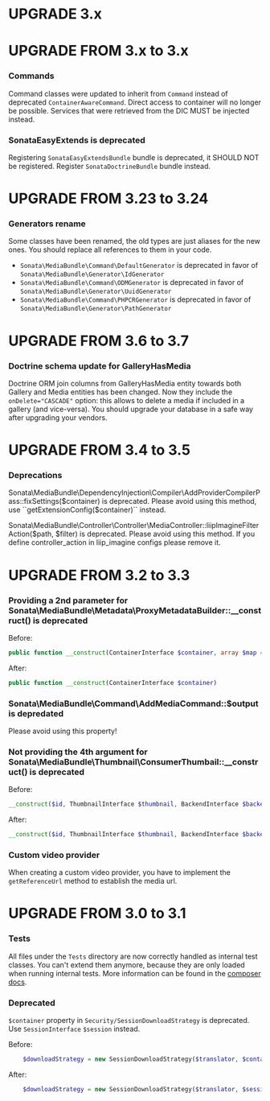 UPGRADE 3.x
===========

UPGRADE FROM 3.x to 3.x
=======================

### Commands

Command classes were updated to inherit from `Command` instead of deprecated `ContainerAwareCommand`. Direct access to container will
no longer be possible. Services that were retrieved from the DIC MUST be injected instead.

### SonataEasyExtends is deprecated

Registering `SonataEasyExtendsBundle` bundle is deprecated, it SHOULD NOT be registered.
Register `SonataDoctrineBundle` bundle instead.

UPGRADE FROM 3.23 to 3.24
=========================

### Generators rename

Some classes have been renamed, the old types are just aliases for the new ones.
You should replace all references to them in your code.

- `Sonata\MediaBundle\Command\DefaultGenerator` is deprecated in favor of `Sonata\MediaBundle\Generator\IdGenerator`
- `Sonata\MediaBundle\Command\ODMGenerator` is deprecated in favor of `Sonata\MediaBundle\Generator\UuidGenerator`
- `Sonata\MediaBundle\Command\PHPCRGenerator` is deprecated in favor of `Sonata\MediaBundle\Generator\PathGenerator`

UPGRADE FROM 3.6 to 3.7
=======================

### Doctrine schema update for GalleryHasMedia

Doctrine ORM join columns from GalleryHasMedia entity towards both Gallery and Media entities has been changed. Now
they include the `onDelete="CASCADE"` option: this allows to delete a media if included in a gallery (and vice-versa).
You should upgrade your database in a safe way after upgrading your vendors.

UPGRADE FROM 3.4 to 3.5
=======================

### Deprecations

Sonata\MediaBundle\DependencyInjection\Compiler\AddProviderCompilerPass::fixSettings($container)
is deprecated. Please avoid using this method, use ``getExtensionConfig($container)`` instead.

Sonata\MediaBundle\Controller\Controller\MediaController::liipImagineFilterAction($path, $filter)
is deprecated. Please avoid using this method.
If you define controller_action in liip_imagine configs please remove it.


UPGRADE FROM 3.2 to 3.3
=======================

### Providing a 2nd parameter for Sonata\MediaBundle\Metadata\ProxyMetadataBuilder::__construct() is deprecated

Before:

```php
public function __construct(ContainerInterface $container, array $map = null)
```

After:

```php
public function __construct(ContainerInterface $container)
```

### Sonata\MediaBundle\Command\AddMediaCommand::$output is depredated

Please avoid using this property!

### Not providing the 4th argument for Sonata\MediaBundle\Thumbnail\ConsumerThumbail::__construct() is deprecated

Before:

```php
__construct($id, ThumbnailInterface $thumbnail, BackendInterface $backend, EventDispatcherInterface $dispatcher = null)
```

After:

```php
__construct($id, ThumbnailInterface $thumbnail, BackendInterface $backend, EventDispatcherInterface $dispatcher)
```

### Custom video provider

When creating a custom video provider, you have to implement the ``getReferenceUrl`` method to establish
the media url.

UPGRADE FROM 3.0 to 3.1
=======================

### Tests

All files under the ``Tests`` directory are now correctly handled as internal test classes.
You can't extend them anymore, because they are only loaded when running internal tests.
More information can be found in the [composer docs](https://getcomposer.org/doc/04-schema.md#autoload-dev).

### Deprecated

`$container` property in `Security/SessionDownloadStrategy` is deprecated. Use `SessionInterface` `$session` instead.

Before:

```php
    $downloadStrategy = new SessionDownloadStrategy($translator, $container, $times);
```

After:

```php
    $downloadStrategy = new SessionDownloadStrategy($translator, $session, $times);
```
